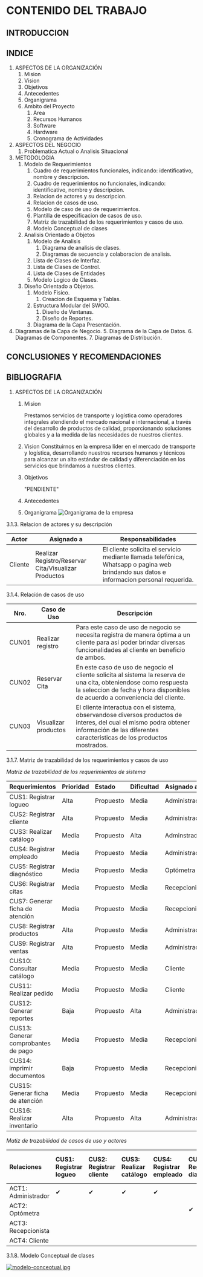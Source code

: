 
# CONTENIDO DEL TRABAJO

## INTRODUCCION

## INDICE

1. ASPECTOS DE LA ORGANIZACIÓN
    1. Mision
    2. Vision
    3. Objetivos
    4. Antecedentes
    5. Organigrama
    6. Ambito del Proyecto
        1. Area
        2. Recursos Humanos
        3. Software
        4. Hardware
        5. Cronograma de Actividades
2. ASPECTOS DEL NEGOCIO
    1. Problematica Actual o Analisis Situacional
3. METODOLOGIA
    1. Modelo de Requerimientos
        1. Cuadro de requerimientos funcionales, indicando: identificativo, nombre y descripcion.
        2. Cuadro de requerimientos no funcionales, indicando: identificativo, nombre y descripcion.
        3. Relacion de actores y su descripcion.
        4. Relacion de casos de uso.
        5. Modelo de caso de uso de requerimientos.
        6. Plantilla de especificacion de casos de uso.
        7. Matriz de trazabilidad de los requerimientos y casos de uso.
        8. Modelo Conceptual de clases
    2. Analisis Orientado a Objetos
        1. Modelo de Analisis
            1. Diagrama de analisis de clases.
            2. Diagramas de secuencia y colaboracion de analisis.
        2. Lista de Clases de Interfaz.
        3. Lista de Clases de Control.
        4. Lista de Clases de Entidades
        5. Modelo Logico de Clases.
    3. Diseño Orientado a Objetos.
        1. Modelo Fisico.
            1. Creacion de Esquema y Tablas.
        2. Estructura Modular del SWOO.
            1. Diseño de Ventanas.
            2. Diseño de Reportes.
        3. Diagrama de la Capa Presentación.
4. Diagramas de la Capa de Negocio.
        5. Diagrama de la Capa de Datos.
        6. Diagramas de Componentes.
        7. Diagramas de Distribución.

## CONCLUSIONES Y RECOMENDACIONES

## BIBLIOGRAFIA

1. ASPECTOS DE LA ORGANIZACIÓN
    1. Mision

        Prestamos servicios de transporte y logística como operadores integrales atendiendo el mercado nacional e internacional, a través del desarrollo de productos de calidad, proporcionando soluciones globales y a la medida de las necesidades de nuestros clientes.

    2. Vision
        Constituirnos en la empresa líder en el mercado de transporte y logística, desarrollando nuestros recursos humanos y técnicos para alcanzar un alto estándar de calidad y diferenciación en los servicios que brindamos a nuestros clientes.

    3. Objetivos

        "PENDIENTE"

    4. Antecedentes

    5. Organigrama
    ![Organigrama de la empresa](https://www.gestion.org/wp-content/uploads/2015/09/Organigrama-de-una-empresa-peque%C3%B1a-662x483.png)

3.1.3. Relacion de actores y su descripción

Actor|Asignado a|Responsabilidades
---|---|---
Cliente|Realizar Registro/Reservar Cita/Visualizar Productos|El cliente solicita el servicio mediante llamada telefónica, Whatsapp o pagina web brindando sus datos e informacion personal requerida.

3.1.4. Relación de casos de uso

 Nro. | Caso de Uso | Descripción
---|---|---
CUN01|Realizar registro|Para este caso de uso de negocio se necesita registra de manera óptima a un cliente para así poder brindar diversas funcionalidades al cliente en beneficio de ambos.
CUN02|Reservar Cita|En este caso de uso de negocio el cliente solicita al sistema la reserva de una cita, obteniendose como respuesta la seleccion de fecha y hora disponibles de acuerdo a conveniencia del cliente.
CUN03|Visualizar productos|El cliente interactua con el sistema, observandose diversos productos de interes, del cual el mismo podra obtener información de las diferentes caracteristicas de los productos mostrados.




3.1.7. Matriz de trazabilidad de los requerimientos y casos de uso


*Matriz de trazabilidad de los requerimientos de sistema*

|Requerimientos|Prioridad|Estado|Dificultad|Asignado a|
|:----|:----|:----|:----|:----|
|CUS1: Registrar logueo|Alta|Propuesto|Media|Administrador|
|CUS2: Registrar cliente|Alta|Propuesto|Media|Administrador|
|CUS3: Realizar catálogo|Media|Propuesto|Alta|Adminstrador|
|CUS4: Registrar empleado|Media|Propuesto|Media|Administrador|
|CUS5: Registrar diagnóstico|Media|Propuesto|Media|Optómetra|
|CUS6: Registrar citas|Media|Propuesto|Media|Recepcionista|
|CUS7: Generar ficha de atención|Media|Propuesto|Media|Recepcionista|
|CUS8: Registrar productos|Alta|Propuesto|Media|Administrador|
|CUS9: Registrar ventas|Alta|Propuesto|Media|Administrador|
|CUS10: Consultar catálogo|Media|Propuesto|Media|Cliente|
|CUS11: Realizar pedido|Media|Propuesto|Media|Cliente|
|CUS12: Generar reportes|Baja|Propuesto|Alta|Administrador|
|CUS13: Generar comprobantes de pago|Media|Propuesto|Media|Recepcionista|
|CUS14: imprimir documentos|Baja|Propuesto|Media|Recepcionista|
|CUS15: Generar ficha de atención|Media|Propuesto|Media|Recepcionista|
|CUS16: Realizar inventario|Alta|Propuesto|Alta|Administrador|



*Matiz de trazabilidad de casos de uso y actores*

|Relaciones |CUS1: Registrar logueo|CUS2: Registrar cliente|CUS3: Realizar catálogo|CUS4: Registrar empleado|CUS5: Registrar diagnóstico|CUS6: Registrar citas|CUS7: Generar ficha de atención|CUS8: Registrar productos|CUS9: Registrar ventas|CUS10: Consultar catálogo|CUS11: Realizar pedido|CUS12: Generar reportes|CUS13: Generar comprobantes de pago|CUS14: imprimir documentos|CUS15: Generar ficha de atención|CUS16: Realizar inventario|
|:----|:----|:----|:----|:----|:----|:----|:----|:----|:----|:----|:----|:----|:----|:----|:----|:----|
|ACT1: Administrador|✔|✔|✔|✔| | | |✔|✔| | |✔| | | |✔|
|ACT2: Optómetra| | | | |✔| | | | | | | | | | | |
|ACT3: Recepcionista| | | | | |✔|✔| | | | | |✔|✔|✔| |
|ACT4: Cliente| | | | | | | | | |✔|✔| | | | | |



3.1.8. Modelo Conceptual de clases

[![modelo-conceotual.jpg](https://i.postimg.cc/prXGsGyg/modelo-conceotual.jpg)](https://postimg.cc/VrpW6FqR)
